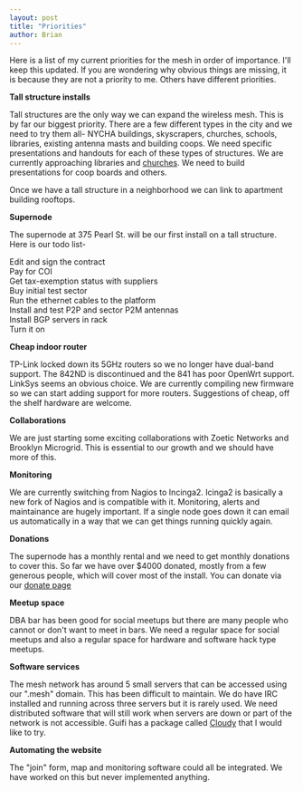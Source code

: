 ```yaml
---
layout: post
title: "Priorities"
author: Brian
---
```

Here is a list of my current priorities for the mesh in order of importance. I'll keep this updated. If you are wondering why obvious things are missing, it is because they are not a priority to me. Others have different priorities.

**Tall structure installs**

Tall structures are the only way we can expand the wireless mesh. This is by far our biggest priority. There are a few different types in the city and we need to try them all- NYCHA buildings, skyscrapers, churches, schools, libraries, existing antenna masts and building coops. We need specific presentations and handouts for each of these types of structures. We are currently approaching libraries and [churches](../../leaflet/church.pdf). We need to build presentations for coop boards and others.  

Once we have a tall structure in a neighborhood we can link to apartment building rooftops.

**Supernode**

The supernode at 375 Pearl St. will be our first install on a tall structure. Here is our todo list-

Edit and sign the contract  
Pay for COI  
Get tax-exemption status with suppliers   
Buy initial test sector  
Run the ethernet cables to the platform   
Install and test P2P and sector P2M antennas   
Install BGP servers in rack   
Turn it on   

**Cheap indoor router**

TP-Link locked down its 5GHz routers so we no longer have dual-band support. The 842ND is discontinued and the 841 has poor OpenWrt support. LinkSys seems an obvious choice. We are currently compiling new firmware so we can start adding support for more routers. Suggestions of cheap, off the shelf hardware are welcome.

**Collaborations**

We are just starting some exciting collaborations with Zoetic Networks and Brooklyn Microgrid. This is essential to our growth and we should have more of this. 

**Monitoring**

We are currently switching from Nagios to Incinga2. Icinga2 is basically a new fork of Nagios and is compatible with it. Monitoring, alerts and maintainance are hugely important. If a single node goes down it can email us automatically in a way that we can get things running quickly again.

**Donations**

The supernode has a monthly rental and we need to get monthly donations to cover this. So far we have over $4000 donated, mostly from a few generous people, which will cover most of the install. You can donate via our [donate page](../../donate)

**Meetup space**

DBA bar has been good for social meetups but there are many people who cannot or don't want to meet in bars. We need a regular space for social meetups and also a regular space for hardware and software hack type meetups. 

**Software services**

The mesh network has around 5 small servers that can be accessed using our ".mesh" domain. This has been difficult to maintain. We do have IRC installed and running across three servers but it is rarely used. We need distributed software that will still work when servers are down or part of the network is not accessible. Guifi has a package called [Cloudy](http://cloudy.community/) that I would like to try.

**Automating the website**

The "join" form, map and monitoring software could all be integrated. We have worked on this but never implemented anything.




